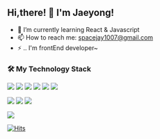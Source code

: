 ## <span>Hi,there! 👋 I'm Jaeyong! </span>   


- 🌱 I’m currently learning React & Javascript
- 📫 How to reach me: spacejay1007@gmail.com
- ⚡ .. I'm frontEnd developer~

  
<div>
  <h3> 🛠 My Technology Stack </h3> 
  <div>
     <p>
      <img src="https://img.shields.io/badge/TYPESCRIPT-3178C6?style=for-the-badge&logo=Typescript&logoColor=white"/>
      <img src="https://img.shields.io/badge/JAVASCRIPT-F7DF1E?style=for-the-badge&logo=Javascript&logoColor=white"/>
      <img src="https://img.shields.io/badge/REACT-61dafb?style=for-the-badge&logo=react&logoColor=white"/>
      <img src="https://img.shields.io/badge/NEXTJS-000000?style=for-the-badge&logo=Next.js&logoColor=white"/>
      <img src="https://img.shields.io/badge/REDUX-764abc?style=for-the-badge&logo=redux&logoColor=white"/>
      <img src="https://img.shields.io/badge/REACTQUERY-ff4154?style=for-the-badge&logo=reactquery&logoColor=white"/>
    </p>
    <p>
      <img src="https://img.shields.io/badge/NodeJS-339933?style=for-the-badge&logo=Node.JS&logoColor=white"/>
      <img src="https://img.shields.io/badge/EXPRESS-000000?style=for-the-badge&logo=express&logoColor=white"/>
      <img src="https://img.shields.io/badge/MySQL-4479a1?style=for-the-badge&logo=mysql&logoColor=white"/>
    </p>
    <p>
      <img src="https://img.shields.io/badge/styled--components-DB7093?style=for-the-badge&logo=styled-components&logoColor=white"/>
    </p>
  </div>
</div>

[![Hits](https://hits.seeyoufarm.com/api/count/incr/badge.svg?url=https%3A%2F%2Fgithub.com%2Fspacejay1007&count_bg=%2379C83D&title_bg=%23555555&icon=github.svg&icon_color=%23E7E7E7&title=hits&edge_flat=false)](https://hits.seeyoufarm.com)
